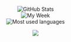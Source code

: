 <p align="center">
  <img alt="GitHub Stats" src="https://github-readme-stats.vercel.app/api?username=speedcup&count_private=true&show_icons=true&theme=dark">
  <br/>
  <img alt="My Week" src="https://github-readme-stats.vercel.app/api/wakatime?username=@speedcup&layout=compact&custom_title=My%20Week&theme=dark"/>
  <br/>
  <img alt="Most used languages" src="https://github-readme-stats.vercel.app/api/top-langs/?username=speedcup&layout=compact&theme=dark"/>
</p>

<p align="center"><img src="https://speedcup.dev/assets/images/yum.gif"/></p>
